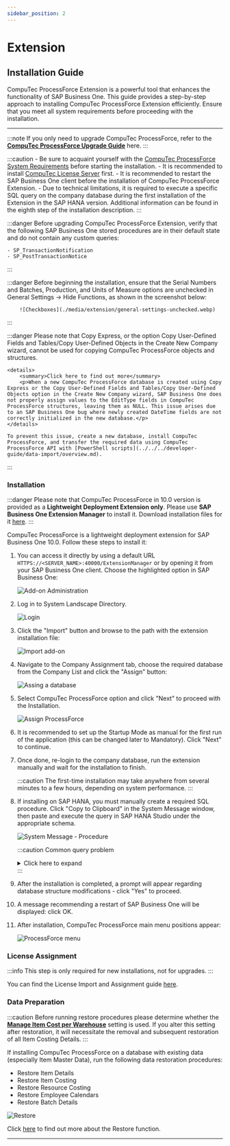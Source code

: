 ```yaml
---
sidebar_position: 2
---
```


# Extension

## Installation Guide

CompuTec ProcessForce Extension is a powerful tool that enhances the functionality of SAP Business One. This guide provides a step-by-step approach to installing CompuTec ProcessForce Extension efficiently. Ensure that you meet all system requirements before proceeding with the installation.

---

:::note
    If you only need to upgrade CompuTec ProcessForce, refer to the [**CompuTec ProcessForce Upgrade Guide**](../upgrade) here.
:::

:::caution
    - Be sure to acquaint yourself with the [CompuTec ProcessForce System Requirements](../../system-requirements.md) before starting the installation.
    - It is recommended to install [CompuTec License Server](./license-server) first.
    - It is recommended to restart the SAP Business One client before the installation of CompuTec ProcessForce Extension.
    - Due to technical limitations, it is required to execute a specific SQL query on the company database during the first installation of the Extension in the SAP HANA version. Additional information can be found in the eighth step of the installation description.
:::

:::danger
    Before upgrading CompuTec ProcessForce Extension, verify that the following SAP Business One stored procedures are in their default state and do not contain any custom queries:

    - SP_TransactionNotification
    - SP_PostTransactionNotice
:::

:::danger
    Before beginning the installation, ensure that the Serial Numbers and Batches, Production, and Units of Measure options are unchecked in General Settings → Hide Functions, as shown in the screenshot below:

        ![Checkboxes](./media/extension/general-settings-unchecked.webp)
:::

:::danger
    Please note that Copy Express, or the option Copy User-Defined Fields and Tables/Copy User-Defined Objects in the Create New Company wizard, cannot be used for copying CompuTec ProcessForce objects and structures.

    <details>
        <summary>Click here to find out more</summary>
        <p>When a new CompuTec ProcessForce database is created using Copy Express or the Copy User-Defined Fields and Tables/Copy User-Defined Objects option in the Create New Company wizard, SAP Business One does not properly assign values to the EditType fields in CompuTec ProcessForce structures, leaving them as NULL. This issue arises due to an SAP Business One bug where newly created DateTime fields are not correctly initialized in the new database.</p>
    </details>

    To prevent this issue, create a new database, install CompuTec ProcessForce, and transfer the required data using CompuTec ProcessForce API with [PowerShell scripts](../../../developer-guide/data-import/overview.md).
:::

### Installation

:::danger
    Please note that CompuTec ProcessForce in 10.0 version is provided as a **Lightweight Deployment Extension only**. Please use **SAP Business One Extension Manager** to install it.
    Download installation files for it [here](../../../releases/download.md).
:::

CompuTec ProcessForce is a lightweight deployment extension for SAP Business One 10.0. Follow these steps to install it:

1. You can access it directly by using a default URL `HTTPS://<SERVER_NAME>:40000/ExtensionManager` or by opening it from your SAP Business One client. Choose the highlighted option in SAP Business One:

    ![Add-on Administration](./media/extension/addon-administration-extension.webp)

2. Log in to System Landscape Directory.

    ![Login](./media/extension/login.webp)

3. Click the "Import" button and browse to the path with the extension installation file:

    ![Import add-on](./media/extension/import-add-on.webp)

4. Navigate to the Company Assignment tab, choose the required database from the Company List and click the "Assign" button:

    ![Assing a database](./media/extension/assign-database.webp)

5. Select CompuTec ProcessForce option and click "Next" to proceed with the Installation.

    ![Assign ProcessForce](./media/extension/assign-processforce.webp)

6. It is recommended to set up the Startup Mode as manual for the first run of the application (this can be changed later to Mandatory). Click "Next" to continue.

7. Once done, re-login to the company database, run the extension manually and wait for the installation to finish.

    :::caution
        The first-time installation may take anywhere from several minutes to a few hours, depending on system performance.
    :::

8. If installing on SAP HANA, you must manually create a required SQL procedure. Click "Copy to Clipboard" in the System Message window, then paste and execute the query in SAP HANA Studio under the appropriate schema.

    ![System Message - Procedure](./media/extension/system-message-procedure.webp)

    :::caution Common query problem

    <details>
        <summary>Click here to expand</summary>
        <div>
            If a schema is not selected when opening the SQL Console from the root tree, the query window defaults to the SYSTEM schema. As a result, executing a query for the first time may create a procedure in the SYSTEM schema instead of the correct company schema where CompuTec ProcessForce is installed.

        To ensure the SQL procedure is installed in the correct company schema, open the SQL Console and run the following command before executing the copied query:

        ```sql
        SET SCHEMA "<COMPANY-DATABASE-SCHEMA-NAME>";
        ```
    ![I-1_SAP-HANA-Studio_SQL-Console1](./media/extension/I-1_SAP-HANA-Studio_SQL-Console1.png)
    ![I-1_SAP-HANA-Studio_SQL-Console2](./media/extension/I-2_SAP-HANA-Studio_SQL-Console2.png)
    </div>
    </details>
    :::
9. After the installation is completed, a prompt will appear regarding database structure modifications - click "Yes" to proceed.

10. A message recommending a restart of SAP Business One will be displayed: click OK.

11. After installation, CompuTec ProcessForce main menu positions appear:

    ![ProcessForce menu](./media/extension/processforce-menu.webp)

### License Assignment

:::info
    This step is only required for new installations, not for upgrades.
:::

You can find the License Import and Assignment guide [here](../../licensing/license-import-assignment.md).

### Data Preparation

:::caution
    Before running restore procedures please determine whether the [**Manage Item Cost per Warehouse**](../../../user-guide/costing-material-and-resources/configuration/overview.md) setting is used. If you alter this setting after restoration, it will necessitate the removal and subsequent restoration of all Item Costing Details.
:::

If installing CompuTec ProcessForce on a database with existing data (especially Item Master Data), run the following data restoration procedures:

- Restore Item Details
- Restore Item Costing
- Restore Resource Costing
- Restore Employee Calendars
- Restore Batch Details

![Restore](./media/extension/restore.webp)

Click [here](../../../user-guide/system-initialization/data-restore.md) to find out more about the Restore function.

---
